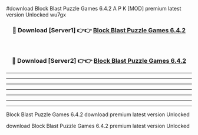 #download Block Blast Puzzle Games 6.4.2 A P K [MOD] premium latest version Unlocked wu7gx 



<div align="center">
<h3>🔴 Download [Server1] 👉👉 <a href="https://apkdownload2.web.app/">Block Blast Puzzle Games 6.4.2</a></h3><br>

<h3>🔴 Download [Server2] 👉👉 <a href="https://apkdownload2.web.app/">Block Blast Puzzle Games 6.4.2</a></h3>
</div>





----------------------------------------------------------

----------------------------------------------------------

----------------------------------------------------------

----------------------------------------------------------

----------------------------------------------------------

----------------------------------------------------------

----------------------------------------------------------

Block Blast Puzzle Games 6.4.2 download premium latest version Unlocked

download Block Blast Puzzle Games 6.4.2 premium latest version Unlocked
